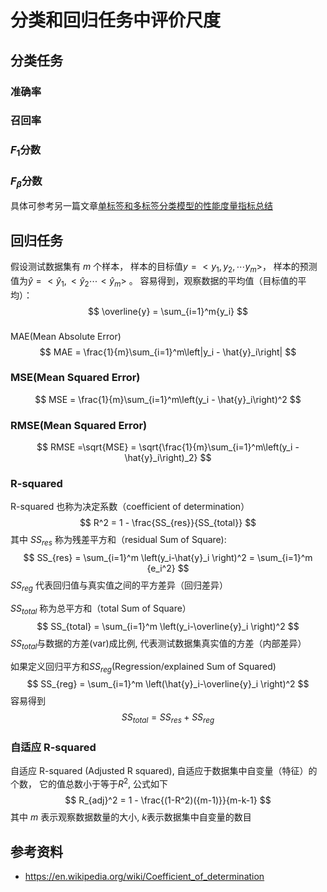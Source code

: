 # 分类和回归任务中评价尺度

## 分类任务

### 准确率

### 召回率

### $F_1$分数

### $F_{\beta}$分数

具体可参考另一篇文章[单标签和多标签分类模型的性能度量指标总结](https://zhuanlan.zhihu.com/p/331776896)

## 回归任务

假设测试数据集有 $m$ 个样本， 样本的目标值$y=<y_1, y_2, \cdots y_m>$， 样本的预测值为$\hat{y} = <\hat{y}_1, <\hat{y}_2 \cdots <\hat{y}_m>$ 。 容易得到，观察数据的平均值（目标值的平均）：
$$
\overline{y} = \sum_{i=1}^m{y_i}
$$

###  

MAE(Mean Absolute Error)
$$
MAE = \frac{1}{m}\sum_{i=1}^m\left|y_i - \hat{y}_i\right|
$$


### MSE(Mean Squared Error)

$$
MSE = \frac{1}{m}\sum_{i=1}^m\left(y_i - \hat{y}_i\right)^2
$$



### RMSE(Mean Squared Error)

$$
RMSE =\sqrt{MSE} = \sqrt{\frac{1}{m}\sum_{i=1}^m\left(y_i - \hat{y}_i\right)_2}
$$



### R-squared

 R-squared 也称为决定系数（coefficient of determination）
$$
R^2 = 1 - \frac{SS_{res}}{SS_{total}}
$$
其中 $SS_{res}$ 称为残差平方和（residual Sum of Square):
$$
SS_{res} = \sum_{i=1}^m \left(y_i-\hat{y}_i \right)^2 = \sum_{i=1}^m {e_i^2}
$$
$SS_{reg}$ 代表回归值与真实值之间的平方差异（回归差异）

$SS_{total}$ 称为总平方和（total Sum of Square）
$$
SS_{total} = \sum_{i=1}^m \left(y_i-\overline{y}_i \right)^2
$$
$SS_{total}$与数据的方差(var)成比例, 代表测试数据集真实值的方差（内部差异）

如果定义回归平方和$SS_{reg}$(Regression/explained Sum of Squared)
$$
SS_{reg} = \sum_{i=1}^m \left(\hat{y}_i-\overline{y}_i \right)^2
$$
容易得到
$$
SS_{total} = SS_{res} + SS_{reg}
$$


### 自适应 R-squared

自适应 R-squared (Adjusted R squared), 自适应于数据集中自变量（特征）的个数， 它的值总数小于等于$R^2$, 公式如下
$$
R_{adj}^2 = 1 - \frac{(1-R^2)({m-1)}}{m-k-1}
$$
其中 $m$ 表示观察数据数量的大小, $k$表示数据集中自变量的数目

## 参考资料

* <https://en.wikipedia.org/wiki/Coefficient_of_determination>